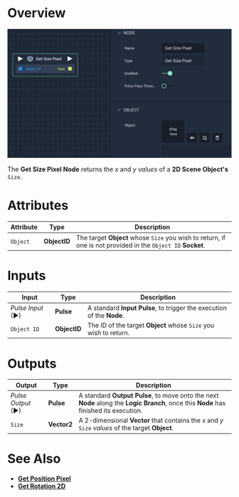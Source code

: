 # Overview

![The Get Size Pixel Node.](../../../.gitbook/assets/getsizepixel.png)

The **Get Size Pixel Node** returns the *x* and *y values* of a **2D Scene Object's** `Size`.

# Attributes

|Attribute|Type|Description|
|---|---|---|
|`Object`| **ObjectID** | The target **Object** whose `Size` you wish to return, if one is not provided in the `Object ID` **Socket**.|

# Inputs

|Input|Type|Description|
|---|---|---|
|*Pulse Input* (►)|**Pulse**|A standard **Input Pulse**, to trigger the execution of the **Node**.|
|`Object ID`| **ObjectID** |  The ID of the target **Object** whose `Size` you wish to return.|

# Outputs

|Output|Type|Description|
|---|---|---|
|*Pulse Output* (►)|**Pulse**|A standard **Output Pulse**, to move onto the next **Node** along the **Logic Branch**, once this **Node** has finished its execution.|
| `Size` | **Vector2** | A 2-dimensional **Vector** that contains the *x* and *y* `Size` *values* of the target **Object**. |

# See Also

* [**Get Position Pixel**](get-position-pixel.md)
* [**Get Rotation 2D**](get-rotation-pixel.md)

